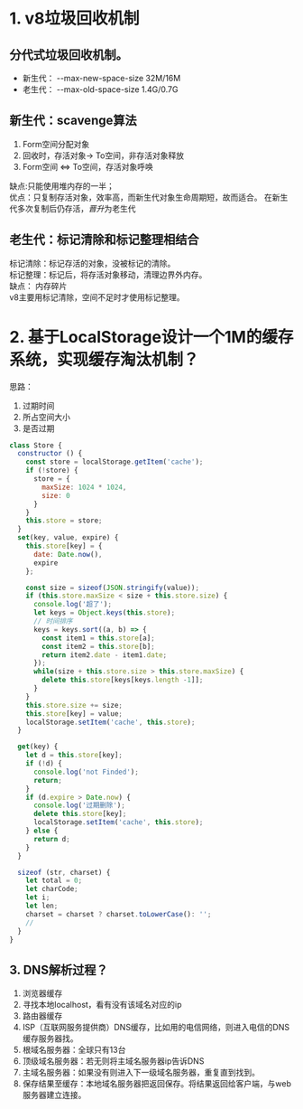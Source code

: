 # 1. v8垃圾回收机制
## 分代式垃圾回收机制。 
* 新生代： --max-new-space-size 32M/16M
* 老生代： --max-old-space-size 1.4G/0.7G
## 新生代：scavenge算法
1. Form空间分配对象
2. 回收时，存活对象-> To空间，非存活对象释放
3. Form空间 <=> To空间，存活对象呼唤 

缺点:只能使用堆内存的一半；  
优点：只复制存活对象，效率高，而新生代对象生命周期短，故而适合。
在新生代多次复制后仍存活，*晋升*为老生代

## 老生代：标记清除和标记整理相结合
标记清除：标记存活的对象，没被标记的清除。  
标记整理：标记后，将存活对象移动，清理边界外内存。  
缺点： 内存碎片  
v8主要用标记清除，空间不足时才使用标记整理。

# 2. 基于LocalStorage设计一个1M的缓存系统，实现缓存淘汰机制？
思路：
1. 过期时间  
2. 所占空间大小  
3. 是否过期

```js
class Store {
  constructor () {
    const store = localStorage.getItem('cache');
    if (!store) {
      store = {
        maxSize: 1024 * 1024,
        size: 0
      }
    }
    this.store = store;
  }
  set(key, value, expire) {
    this.store[key] = {
      date: Date.now(),
      expire
    };

    const size = sizeof(JSON.stringify(value));
    if (this.store.maxSize < size + this.store.size) {
      console.log('超了');
      let keys = Object.keys(this.store);
      // 时间排序
      keys = keys.sort((a, b) => {
        const item1 = this.store[a];
        const item2 = this.store[b];
        return item2.date - item1.date;
      });
      while(size + this.store.size > this.store.maxSize) {
        delete this.store[keys[keys.length -1]];
      }
    }
    this.store.size += size;
    this.store[key] = value;
    localStorage.setItem('cache', this.store);
  }

  get(key) {
    let d = this.store[key];
    if (!d) {
      console.log('not Finded');
      return;
    }
    if (d.expire > Date.now) {
      console.log('过期删除');
      delete this.store[key];
      localStorage.setItem('cache', this.store);
    } else {
      return d;
    }
  }

  sizeof (str, charset) {
    let total = 0;
    let charCode;
    let i;
    let len;
    charset = charset ? charset.toLowerCase(): '';
    //
  }
}
```

## 3. DNS解析过程？
1. 浏览器缓存
2. 寻找本地localhost，看有没有该域名对应的ip
3. 路由器缓存
4. ISP（互联网服务提供商）DNS缓存，比如用的电信网络，则进入电信的DNS缓存服务器找。
5. 根域名服务器：全球只有13台
6. 顶级域名服务器：若无则将主域名服务器ip告诉DNS
7. 主域名服务器：如果没有则进入下一级域名服务器，重复直到找到。
8. 保存结果至缓存：本地域名服务器把返回保存。将结果返回给客户端，与web服务器建立连接。